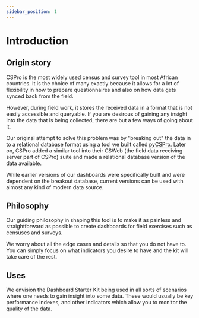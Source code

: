 ```yaml
---
sidebar_position: 1
---
```


# Introduction


## Origin story
CSPro is the most widely used census and survey tool in most African countries. It is the choice of many exactly because it allows
for a lot of flexibility in how to prepare questionnaires and also on how data gets synced back from the field.

However, during field work, it stores the received data in a format that is not easily accessible and queryable. If you are desirous of 
gaining any insight into the data that is being collected, there are but a few ways of going about it.

Our original attempt to solve this problem was by "breaking out" the data in to a relational database format using a tool we built called [pyCSPro](https://pypi.org/project/pycspro/). Later on, CSPro added a similar tool into their CSWeb (the field data receiving server part of CSPro) suite and 
made a relational database version of the data available.

While earlier versions of our dashboards were specifically built and were dependent on the breakout database, current versions can be used with almost any kind of modern data source.

## Philosophy
Our guiding philosophy in shaping this tool is to make it as painless and straightforward as possible to create dashboards for field exercises such as censuses and surveys.

We worry about all the edge cases and details so that you do not have to. You can simply focus on what indicators you desire to have and the kit will take care of the rest.

## Uses
We envision the Dashboard Starter Kit being used in all sorts of scenarios where one needs to gain insight into some data. These would usually be key performance indexes, and other indicators which allow you to monitor the quality of the data.